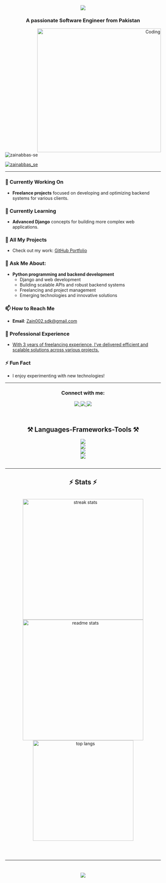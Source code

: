 <h1 align="center">
    <img src="https://readme-typing-svg.herokuapp.com/?font=Righteous&size=35&center=true&vCenter=true&width=500&height=70&duration=4000&lines=Hi+There!+👋;+I'm+Zain+Abbas!;" />
</h1>
<h3 align="center">A passionate Software Engineer from Pakistan</h3>

<p align="right">
  <img align="right" alt="Coding" width="400" src="https://c.tenor.com/NOYF3f82b_gAAAAC/tenor.gif" />
</p>

<p align="left">
  <img src="https://komarev.com/ghpvc/?username=zainabbas-se&label=Profile%20views&color=0e75b6&style=flat" alt="zainabbas-se" />
</p>

<p align="left">
  <a href="https://twitter.com/zainabbas_se" target="_blank">
    <img src="https://img.shields.io/twitter/follow/zainabbas_se?logo=twitter&style=for-the-badge" alt="zainabbas_se" />
  </a>
</p>

---

### 🔭 Currently Working On
- **Freelance projects** focused on developing and optimizing backend systems for various clients.

### 🌱 Currently Learning
- **Advanced Django** concepts for building more complex web applications.

### 💼 All My Projects
- Check out my work: [GitHub Portfolio](https://github.com/zainabbas-se)

### 💬 Ask Me About:
- **Python programming and backend development**
  - Django and web development
  - Building scalable APIs and robust backend systems
  - Freelancing and project management
  - Emerging technologies and innovative solutions

### 📫 How to Reach Me
- **Email**: Zain002.sdk@gmail.com

### 📄 Professional Experience
- [With 3 years of freelancing experience, I’ve delivered efficient and scalable solutions across various projects.](https://github.com/zainabbas-se)

### ⚡ Fun Fact
- I enjoy experimenting with new technologies!

---

<h3 align="center">Connect with me:</h3>
<p align="center">
  <a href="mailto:Zain002.sdk@gmail.com">
    <img src="https://img.shields.io/badge/Gmail-333333?style=for-the-badge&logo=gmail&logoColor=red" />
  </a>
  <a href="https://linkedin.com/in/zainabbas-se" target="_blank">
    <img src="https://img.shields.io/badge/LinkedIn-0077B5?style=for-the-badge&logo=linkedin&logoColor=white" />
  </a>
  <a href="https://instagram.com/chaudharyyzain" target="_blank">
    <img src="https://img.shields.io/badge/Instagram-E4405F?style=for-the-badge&logo=instagram&logoColor=white" />
  </a>
</p>

<br/>
<h2 align="center">⚒️ Languages-Frameworks-Tools ⚒️</h2>

<div align="center">
    <img src="https://skillicons.dev/icons?i=cpp,python" /><br>
    <img src="https://skillicons.dev/icons?i=mysql,postgresql,sqlite" /><br>
    <img src="https://skillicons.dev/icons?i=html,css,django,wordpress,bootstrap,selenium" /><br>
    <img src="https://skillicons.dev/icons?i=aws,git,github,postman,linux,windows,vscode,visualstudio,py,pycharm,photoshop" />
</div>


<br/>
<hr/>

<h2 align="center">⚡ Stats ⚡</h2>
<br>
<div align="center">
  <img width="390" src="https://github-readme-streak-stats.herokuapp.com/?user=zainabbas-se&count_private=true&theme=react&border_radius=10" alt="streak stats"/>
  <img width="390" src="https://github-readme-stats.vercel.app/api?username=zainabbas-se&count_private=true&show_icons=true&theme=react&rank_icon=github&border_radius=10" alt="readme stats" />
  <br/>
  <img width="325" src="https://github-readme-stats.vercel.app/api/top-langs/?username=zainabbas-se&hide=HTML&langs_count=8&layout=compact&theme=react&border_radius=10&size_weight=0.5&count_weight=0.5&exclude_repo=github-readme-stats" alt="top langs" />
</div>

<br/><br/>

<hr/>

<h1 align="center">
    <img src="https://readme-typing-svg.herokuapp.com/?font=Righteous&size=35&center=true&vCenter=true&width=500&height=70&duration=4000&lines=Thank+You+for+Visiting!;" />
</h1>
